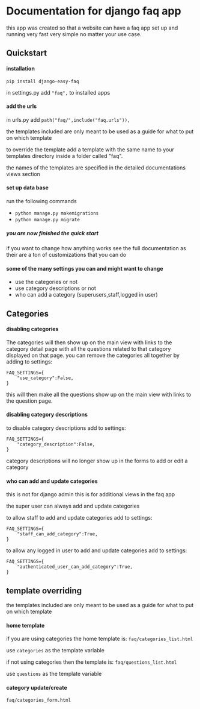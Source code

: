 <h1>Documentation for django faq app</h1>
<p>this app was created so that a website can have a faq app set up and running very fast very simple
no matter your use case.
</p>
<h2>Quickstart</h2>
<h4>installation</h4>
<code>pip install django-easy-faq</code>
<p>in settings.py add <code>"faq",</code> to installed apps</p>
<h4>add the urls</h4>
<p>in urls.py add <code>path("faq/",include("faq.urls")),</code></p>
<p>the templates included are only meant to be used as a guide for what to put on which template</p>
<p>to override the template add a template with the same name to your templates directory inside a folder called "faq".</p>
<p>the names of the templates are specified in the detailed documentations views section</p>
<h4>set up data base</h4>
<p>run the following commands</p>
<ul>
<li><code>python manage.py makemigrations</code></li>
<li><code>python manage.py migrate</code></li>
</ul>
<h5>you are now finished the quick start</h5>
<p>if you want to change how anything works see the full documentation as their are a ton of customizations that you can do </p>
<h4>some of the many settings you can and might want to change</h4>
<ul>
    <li>use the categories or not</li>
    <li>use category descriptions or not</li>
    <li>who can add a category (superusers,staff,logged in user)</li>
</ul>

<h2>Categories</h2>
<h4>disabling categories</h4>
<p>
The categories will then show up on the main view with links to the category detail page with all the questions related to that category displayed on that page. 
you can remove the categories all together by adding to settings:
 
    FAQ_SETTINGS={
        "use_category":False,
    }
this will then make all the questions show up on the main view with links to the question page.
</p>
<h4>disabling category descriptions</h4>
to disable category descriptions add to settings:

    FAQ_SETTINGS={
        "category_description":False,
    }
category descriptions will no longer show up in the forms to add or edit a category
<h4>who can add and update categories</h4>
this is not for django admin this is for additional views in the faq app
<p>the super user can always add and update categories</p>
to allow staff to add and update categories add to settings:

    FAQ_SETTINGS={
        "staff_can_add_category":True,
    }

to allow any logged in user to add and update categories add to settings:

    FAQ_SETTINGS={
        "authenticated_user_can_add_category":True,
    }

<h2>template overriding</h2>
the templates included are only meant to be used as a guide for what to put on which template
<h4>home template</h4>
if you are using categories the home template is:
<code>faq/categories_list.html</code>

use <code>categories</code> as the template variable

if not using categories then the template is:
<code>faq/questions_list.html</code>

use <code>questions</code> as the template variable
<h4>category update/create</h4>
<code>faq/categories_form.html</code>